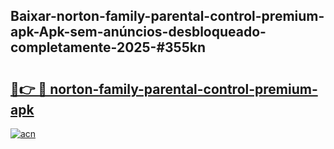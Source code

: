 ## Baixar-norton-family-parental-control-premium-apk-Apk-sem-anúncios-desbloqueado-completamente-2025-#355kn

# <h2><a href="https://ainizakaria.my?title=norton-family-parental-control-premium-apk&ref=20M">🔗👉 🔴 norton-family-parental-control-premium-apk</a></h2>

[![acn](https://github.com/user-attachments/assets/0f9c940e-d8b0-45ae-aac7-cd30a18b3e1c)](https://ainizakaria.my?title=norton-family-parental-control-premium-apk&ref=20M)

